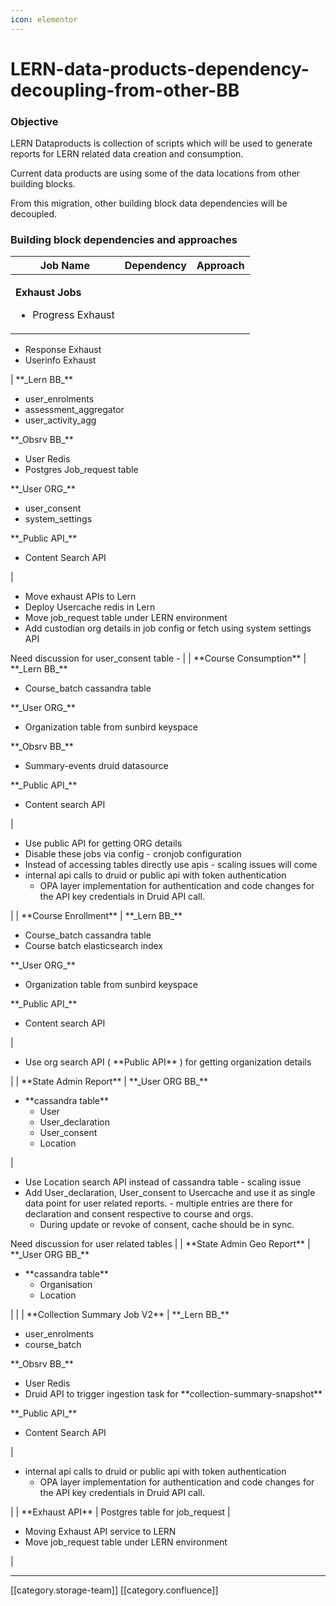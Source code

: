```yaml
---
icon: elementor
---
```


# LERN-data-products-dependency-decoupling-from-other-BB

### &#x20;Objective

LERN Dataproducts is collection of scripts which will be used to generate reports for LERN related data creation and consumption.

Current data products are using some of the data locations from other building blocks.

From this migration, other building block data dependencies will be decoupled.

### Building block dependencies and approaches

| **Job Name**                                                           | **Dependency** | **Approach** |
| ---------------------------------------------------------------------- | -------------- | ------------ |
| <p><strong>Exhaust Jobs</strong></p><ul><li>Progress Exhaust</li></ul> |                |              |

* Response Exhaust
* Userinfo Exhaust

\| \*\*\_Lern BB\_\*\*

* user\_enrolments&#x20;
* assessment\_aggregator
* user\_activity\_agg

\*\*\_Obsrv BB\_\*\*

* User Redis
* Postgres Job\_request table

\*\*\_User ORG\_\*\*

* user\_consent
* system\_settings

\*\*\_Public API\_\*\*

* Content Search API

|

* Move exhaust APIs to Lern
* Deploy Usercache redis in Lern
* Move job\_request table under LERN environment
* Add custodian org details in job config or fetch using system settings API

Need discussion for user\_consent table - | | \*\*Course Consumption\*\* | \*\*\_Lern BB\_\*\*

* Course\_batch cassandra table&#x20;

\*\*\_User ORG\_\*\*

* Organization table from sunbird keyspace

\*\*\_Obsrv BB\_\*\*

* Summary-events druid datasource

\*\*\_Public API\_\*\*

* Content search API

|

* Use public API for getting ORG details
* Disable these jobs via config - cronjob configuration
* Instead of accessing tables directly use apis - scaling issues will come
* internal api calls to druid or public api with token authentication
  * OPA layer implementation for authentication and code changes for the API key credentials in Druid API call.

\| | \*\*Course Enrollment\*\* | \*\*\_Lern BB\_\*\*

* Course\_batch cassandra table
* Course batch elasticsearch index

\*\*\_User ORG\_\*\*

* Organization table from sunbird keyspace

\*\*\_Public API\_\*\*

* Content search API

|

* Use org search API ( \*\*Public API\*\* ) for getting organization details

\| | \*\*State Admin Report\*\* | \*\*\_User ORG BB\_\*\*

* \*\*cassandra table\*\*
  * User
  * User\_declaration
  * User\_consent
  * Location

|

* Use Location search API instead of cassandra table - scaling issue
* Add User\_declaration, User\_consent to Usercache and use it as single data point for user related reports. - multiple entries are there for declaration and consent respective to course and orgs.
  * During update or revoke of consent, cache should be in sync.

Need discussion for user related tables | | \*\*State Admin Geo Report\*\* | \*\*\_User ORG BB\_\*\*

* \*\*cassandra table\*\*
  * Organisation&#x20;
  * Location

\| | | \*\*Collection Summary Job V2\*\* | \*\*\_Lern BB\_\*\*

* user\_enrolments&#x20;
* course\_batch

\*\*\_Obsrv BB\_\*\*

* User Redis
* Druid API to trigger ingestion task for \*\*collection-summary-snapshot\*\*

\*\*\_Public API\_\*\*

* Content Search API

|

* internal api calls to druid or public api with token authentication
  * OPA layer implementation for authentication and code changes for the API key credentials in Druid API call.

\| | \*\*Exhaust API\*\* | Postgres table for job\_request |

* Moving Exhaust API service to LERN
* Move job\_request table under LERN environment

|

***

\[\[category.storage-team]] \[\[category.confluence]]
